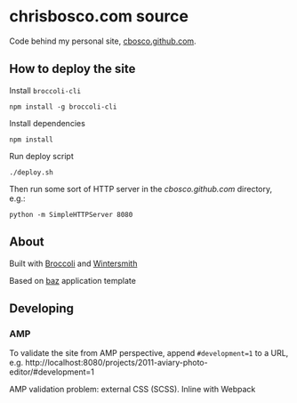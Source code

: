 # chrisbosco.com source

Code behind my personal site, [cbosco.github.com](https://github.com/cbosco/cbosco.github.com).

## How to deploy the site

Install `broccoli-cli`

    npm install -g broccoli-cli

Install dependencies

    npm install

Run deploy script

    ./deploy.sh

Then run some sort of HTTP server in the *cbosco.github.com* directory, e.g.:

    python -m SimpleHTTPServer 8080


## About

Built with [Broccoli](https://github.com/broccolijs/broccoli) and [Wintersmith](http://wintersmith.io/)

Based on [baz](http://github.com/cbosco/baz) application template

## Developing

### AMP

To validate the site from AMP perspective, append `#development=1` to a URL, e.g. http://localhost:8080/projects/2011-aviary-photo-editor/#development=1

AMP validation problem: external CSS (SCSS). Inline with Webpack
